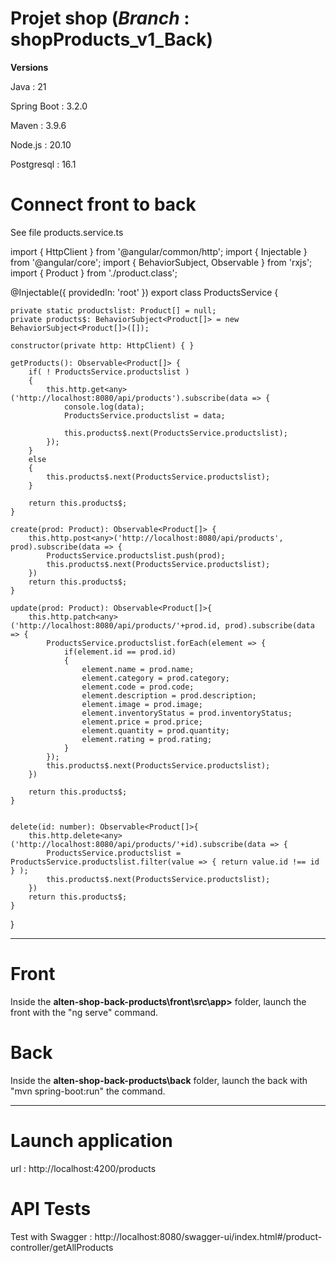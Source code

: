 # Projet shop (*Branch* :  shopProducts_v1_Back)

**Versions**

Java : 21

Spring Boot : 3.2.0

Maven : 3.9.6

Node.js : 20.10

Postgresql : 16.1


# Connect front to back
See file products.service.ts

import { HttpClient } from '@angular/common/http';
import { Injectable } from '@angular/core';
import { BehaviorSubject, Observable } from 'rxjs';
import { Product } from './product.class';

@Injectable({
  providedIn: 'root'
})
export class ProductsService {

    private static productslist: Product[] = null;
    private products$: BehaviorSubject<Product[]> = new BehaviorSubject<Product[]>([]);

    constructor(private http: HttpClient) { }

    getProducts(): Observable<Product[]> {
        if( ! ProductsService.productslist )
        {
            this.http.get<any>('http://localhost:8080/api/products').subscribe(data => {
                console.log(data);
                ProductsService.productslist = data;
                
                this.products$.next(ProductsService.productslist);
            });
        }
        else
        {
            this.products$.next(ProductsService.productslist);
        }

        return this.products$;
    }

    create(prod: Product): Observable<Product[]> {
        this.http.post<any>('http://localhost:8080/api/products', prod).subscribe(data => {
            ProductsService.productslist.push(prod);
            this.products$.next(ProductsService.productslist);
        })
        return this.products$;
    }

    update(prod: Product): Observable<Product[]>{
        this.http.patch<any>('http://localhost:8080/api/products/'+prod.id, prod).subscribe(data => {
            ProductsService.productslist.forEach(element => {
                if(element.id == prod.id)
                {
                    element.name = prod.name;
                    element.category = prod.category;
                    element.code = prod.code;
                    element.description = prod.description;
                    element.image = prod.image;
                    element.inventoryStatus = prod.inventoryStatus;
                    element.price = prod.price;
                    element.quantity = prod.quantity;
                    element.rating = prod.rating;
                }
            });
            this.products$.next(ProductsService.productslist);
        })
        
        return this.products$;
    }


    delete(id: number): Observable<Product[]>{
        this.http.delete<any>('http://localhost:8080/api/products/'+id).subscribe(data => {
            ProductsService.productslist = ProductsService.productslist.filter(value => { return value.id !== id } );
            this.products$.next(ProductsService.productslist);
        })
        return this.products$;
    }
}



____________________

# Front 
Inside the **alten-shop-back-products\front\src\app>** folder, launch the front with the "ng serve" command.

# Back
Inside the **alten-shop-back-products\back** folder, launch the back with "mvn spring-boot:run" the command.

________________________

# Launch application
url : http://localhost:4200/products

# API Tests

Test with Swagger : http://localhost:8080/swagger-ui/index.html#/product-controller/getAllProducts
